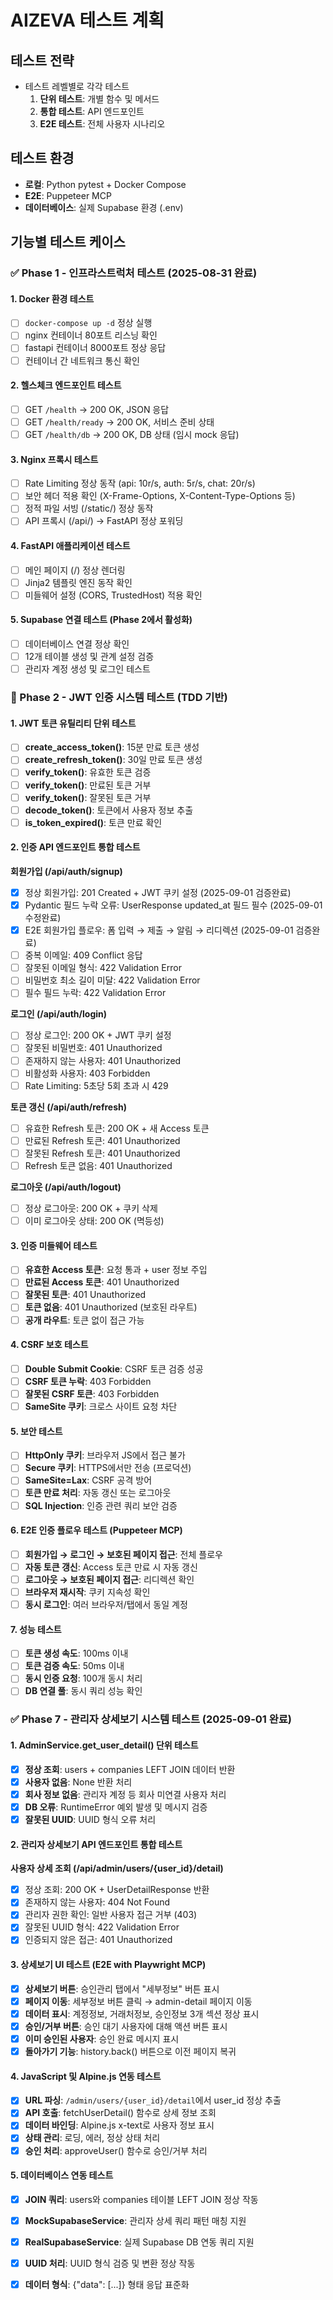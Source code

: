 # AIZEVA 테스트 계획

## 테스트 전략
- 테스트 레벨별로 각각 테스트
  1. **단위 테스트**: 개별 함수 및 메서드
  2. **통합 테스트**: API 엔드포인트
  3. **E2E 테스트**: 전체 사용자 시나리오

## 테스트 환경
- **로컬**: Python pytest + Docker Compose
- **E2E**: Puppeteer MCP
- **데이터베이스**: 실제 Supabase 환경 (.env)

## 기능별 테스트 케이스

### ✅ Phase 1 - 인프라스트럭처 테스트 (2025-08-31 완료)

#### 1. Docker 환경 테스트
- [ ] `docker-compose up -d` 정상 실행
- [ ] nginx 컨테이너 80포트 리스닝 확인
- [ ] fastapi 컨테이너 8000포트 정상 응답
- [ ] 컨테이너 간 네트워크 통신 확인

#### 2. 헬스체크 엔드포인트 테스트
- [ ] GET `/health` → 200 OK, JSON 응답
- [ ] GET `/health/ready` → 200 OK, 서비스 준비 상태
- [ ] GET `/health/db` → 200 OK, DB 상태 (임시 mock 응답)

#### 3. Nginx 프록시 테스트
- [ ] Rate Limiting 정상 동작 (api: 10r/s, auth: 5r/s, chat: 20r/s)
- [ ] 보안 헤더 적용 확인 (X-Frame-Options, X-Content-Type-Options 등)
- [ ] 정적 파일 서빙 (/static/) 정상 동작
- [ ] API 프록시 (/api/) → FastAPI 정상 포워딩

#### 4. FastAPI 애플리케이션 테스트
- [ ] 메인 페이지 (/) 정상 렌더링
- [ ] Jinja2 템플릿 엔진 동작 확인
- [ ] 미들웨어 설정 (CORS, TrustedHost) 적용 확인

#### 5. Supabase 연결 테스트 (Phase 2에서 활성화)
- [ ] 데이터베이스 연결 정상 확인
- [ ] 12개 테이블 생성 및 관계 설정 검증
- [ ] 관리자 계정 생성 및 로그인 테스트

### 🔄 Phase 2 - JWT 인증 시스템 테스트 (TDD 기반)

#### 1. JWT 토큰 유틸리티 단위 테스트
- [ ] **create_access_token()**: 15분 만료 토큰 생성
- [ ] **create_refresh_token()**: 30일 만료 토큰 생성  
- [ ] **verify_token()**: 유효한 토큰 검증
- [ ] **verify_token()**: 만료된 토큰 거부
- [ ] **verify_token()**: 잘못된 토큰 거부
- [ ] **decode_token()**: 토큰에서 사용자 정보 추출
- [ ] **is_token_expired()**: 토큰 만료 확인

#### 2. 인증 API 엔드포인트 통합 테스트
**회원가입 (/api/auth/signup)**
- [x] 정상 회원가입: 201 Created + JWT 쿠키 설정 (2025-09-01 검증완료)
- [x] Pydantic 필드 누락 오류: UserResponse updated_at 필드 필수 (2025-09-01 수정완료)
- [x] E2E 회원가입 플로우: 폼 입력 → 제출 → 알림 → 리디렉션 (2025-09-01 검증완료)
- [ ] 중복 이메일: 409 Conflict 응답
- [ ] 잘못된 이메일 형식: 422 Validation Error
- [ ] 비밀번호 최소 길이 미달: 422 Validation Error
- [ ] 필수 필드 누락: 422 Validation Error

**로그인 (/api/auth/login)**
- [ ] 정상 로그인: 200 OK + JWT 쿠키 설정
- [ ] 잘못된 비밀번호: 401 Unauthorized
- [ ] 존재하지 않는 사용자: 401 Unauthorized
- [ ] 비활성화 사용자: 403 Forbidden
- [ ] Rate Limiting: 5초당 5회 초과 시 429

**토큰 갱신 (/api/auth/refresh)**  
- [ ] 유효한 Refresh 토큰: 200 OK + 새 Access 토큰
- [ ] 만료된 Refresh 토큰: 401 Unauthorized
- [ ] 잘못된 Refresh 토큰: 401 Unauthorized
- [ ] Refresh 토큰 없음: 401 Unauthorized

**로그아웃 (/api/auth/logout)**
- [ ] 정상 로그아웃: 200 OK + 쿠키 삭제
- [ ] 이미 로그아웃 상태: 200 OK (멱등성)

#### 3. 인증 미들웨어 테스트
- [ ] **유효한 Access 토큰**: 요청 통과 + user 정보 주입
- [ ] **만료된 Access 토큰**: 401 Unauthorized
- [ ] **잘못된 토큰**: 401 Unauthorized  
- [ ] **토큰 없음**: 401 Unauthorized (보호된 라우트)
- [ ] **공개 라우트**: 토큰 없이 접근 가능

#### 4. CSRF 보호 테스트
- [ ] **Double Submit Cookie**: CSRF 토큰 검증 성공
- [ ] **CSRF 토큰 누락**: 403 Forbidden
- [ ] **잘못된 CSRF 토큰**: 403 Forbidden
- [ ] **SameSite 쿠키**: 크로스 사이트 요청 차단

#### 5. 보안 테스트
- [ ] **HttpOnly 쿠키**: 브라우저 JS에서 접근 불가
- [ ] **Secure 쿠키**: HTTPS에서만 전송 (프로덕션)
- [ ] **SameSite=Lax**: CSRF 공격 방어
- [ ] **토큰 만료 처리**: 자동 갱신 또는 로그아웃
- [ ] **SQL Injection**: 인증 관련 쿼리 보안 검증

#### 6. E2E 인증 플로우 테스트 (Puppeteer MCP)
- [ ] **회원가입 → 로그인 → 보호된 페이지 접근**: 전체 플로우
- [ ] **자동 토큰 갱신**: Access 토큰 만료 시 자동 갱신
- [ ] **로그아웃 → 보호된 페이지 접근**: 리디렉션 확인
- [ ] **브라우저 재시작**: 쿠키 지속성 확인
- [ ] **동시 로그인**: 여러 브라우저/탭에서 동일 계정

#### 7. 성능 테스트
- [ ] **토큰 생성 속도**: 100ms 이내
- [ ] **토큰 검증 속도**: 50ms 이내  
- [ ] **동시 인증 요청**: 100개 동시 처리
- [ ] **DB 연결 풀**: 동시 쿼리 성능 확인

### ✅ Phase 7 - 관리자 상세보기 시스템 테스트 (2025-09-01 완료)

#### 1. AdminService.get_user_detail() 단위 테스트
- [x] **정상 조회**: users + companies LEFT JOIN 데이터 반환
- [x] **사용자 없음**: None 반환 처리
- [x] **회사 정보 없음**: 관리자 계정 등 회사 미연결 사용자 처리
- [x] **DB 오류**: RuntimeError 예외 발생 및 메시지 검증
- [x] **잘못된 UUID**: UUID 형식 오류 처리

#### 2. 관리자 상세보기 API 엔드포인트 통합 테스트
**사용자 상세 조회 (/api/admin/users/{user_id}/detail)**
- [x] 정상 조회: 200 OK + UserDetailResponse 반환
- [x] 존재하지 않는 사용자: 404 Not Found
- [x] 관리자 권한 확인: 일반 사용자 접근 거부 (403)
- [x] 잘못된 UUID 형식: 422 Validation Error
- [x] 인증되지 않은 접근: 401 Unauthorized

#### 3. 상세보기 UI 테스트 (E2E with Playwright MCP)
- [x] **상세보기 버튼**: 승인관리 탭에서 "세부정보" 버튼 표시
- [x] **페이지 이동**: 세부정보 버튼 클릭 → admin-detail 페이지 이동
- [x] **데이터 표시**: 계정정보, 거래처정보, 승인정보 3개 섹션 정상 표시
- [x] **승인/거부 버튼**: 승인 대기 사용자에 대해 액션 버튼 표시
- [x] **이미 승인된 사용자**: 승인 완료 메시지 표시
- [x] **돌아가기 기능**: history.back() 버튼으로 이전 페이지 복귀

#### 4. JavaScript 및 Alpine.js 연동 테스트
- [x] **URL 파싱**: `/admin/users/{user_id}/detail`에서 user_id 정상 추출
- [x] **API 호출**: fetchUserDetail() 함수로 상세 정보 조회
- [x] **데이터 바인딩**: Alpine.js x-text로 사용자 정보 표시
- [x] **상태 관리**: 로딩, 에러, 정상 상태 처리
- [x] **승인 처리**: approveUser() 함수로 승인/거부 처리

#### 5. 데이터베이스 연동 테스트
- [x] **JOIN 쿼리**: users와 companies 테이블 LEFT JOIN 정상 작동
- [x] **MockSupabaseService**: 관리자 상세 쿼리 패턴 매칭 지원
- [x] **RealSupabaseService**: 실제 Supabase DB 연동 쿼리 지원
- [x] **UUID 처리**: UUID 형식 검증 및 변환 정상 작동
- [x] **데이터 형식**: {"data": [...]} 형태 응답 표준화


